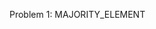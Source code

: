 Problem 1: MAJORITY_ELEMENT

# <Title of the Problem>
Given an array nums of size n, return the majority element.

# Problem Explanation 🚀
The majority element is the element that appears more than ⌊n / 2⌋ times. You may assume that the majority element always exists in the array.

# Your logic 🤯
Approach: Initialize count with zero. Initialize max with first element of array and increment count by 1. Now, if next element is equal to max, increment the count by 1, else decrement. Whenever the count becomes zero, element at that index in array traversal is assigned to max and same procedure is followed.

# Time Complexity and Space Complexity
Time Complexity -> O(n)
Space Complexity -> O(1)


Problem 2: SORT_01

# <Title of the Problem>
You are given an array of 0s and 1s in random order. Sort the array.

# Problem Explanation 🚀
Segregate 0s on left side and 1s on right side of the array.

# Your logic 🤯
Approach: Initialize start and end positions of the array. Increment start if array element at start is 0. If it is 1, swap the elements at start and end, and decrement end by 1. Repeat the steps until start is less than end.

# Time Complexity and Space Complexity
Time Complexity -> O(n)
Space Complexity -> O(1)